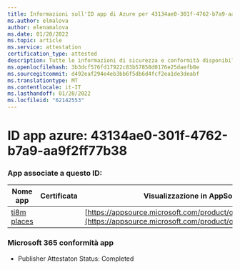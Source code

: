 ```yaml
---
title: Informazioni sull'ID app di Azure per 43134ae0-301f-4762-b7a9-aa9f2ff77b38
ms.author: elmalova
author: elenamalova
ms.date: 01/20/2022
ms.topic: article
ms.service: attestation
certification_type: attested
description: Tutte le informazioni di sicurezza e conformità disponibili per 43134ae0-301f-4762-b7a9-aa9f2ff77b38.
ms.openlocfilehash: 3b3dcf576fd17922c83b57858d0176e25daefb8e
ms.sourcegitcommit: d492eaf294e4eb3bb6f5db6d4fcf2ea1de3deabf
ms.translationtype: MT
ms.contentlocale: it-IT
ms.lasthandoff: 01/20/2022
ms.locfileid: "62142553"
---
```

# <a name="azure-app-id-43134ae0-301f-4762-b7a9-aa9f2ff77b38"></a>ID app azure: 43134ae0-301f-4762-b7a9-aa9f2ff77b38


### <a name="apps-associated-with-this-id"></a>App associate a questo ID:
| **Nome app** | **Certificata** | **Visualizzazione in AppSource** |
|--------------|---------------|-----------------------|
| [ti8m places](https://docs.microsoft.com/microsoft-365-app-certification/forward/WA200003311) |  | [https://appsource.microsoft.com/product/office/WA200003311](https://appsource.microsoft.com/product/office/WA200003311) |

### <a name="microsoft-365-app-compliance-status"></a>Microsoft 365 conformità app
- Publisher Attestaton Status: Completed
